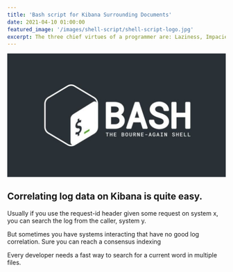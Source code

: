 ```yaml
---
title: 'Bash script for Kibana Surrounding Documents'
date: 2021-04-10 01:00:00
featured_image: '/images/shell-script/shell-script-logo.jpg'
excerpt: The three chief virtues of a programmer are: Laziness, Impacience and Hubris.
---
```


![](/images/shell-script/shell-script-logo.jpg)


## Correlating log data on Kibana is quite easy.

Usually if you use the request-id header given some request on system x, you can search the log from the caller, system y.

But sometimes you have systems interacting that have no good log correlation. Sure you can reach a consensus indexing

 Every developer needs a fast way to search for a current word in multiple files.
